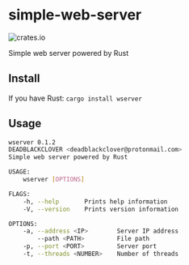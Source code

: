 # simple-web-server
![crates.io](https://img.shields.io/crates/v/wserver.svg)

Simple web server powered by Rust

## Install
If you have Rust: `cargo install wserver`

## Usage
```bash
wserver 0.1.2
DEADBLACKCLOVER <deadblackclover@protonmail.com>
Simple web server powered by Rust

USAGE:
    wserver [OPTIONS]

FLAGS:
    -h, --help       Prints help information
    -V, --version    Prints version information

OPTIONS:
    -a, --address <IP>        Server IP address
        --path <PATH>         File path
    -p, --port <PORT>         Server port
    -t, --threads <NUMBER>    Number of threads
```
